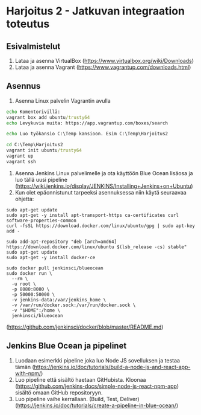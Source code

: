 # Harjoitus 2 - Jatkuvan integraation toteutus
## Esivalmistelut
1. Lataa ja asenna VirtualBox (https://www.virtualbox.org/wiki/Downloads)
2. Lataa ja asenna Vagrant (https://www.vagrantup.com/downloads.html)

## Asennus
1. Asenna Linux palvelin Vagrantin avulla
```cmd
echo Komentorivillä:
vagrant box add ubuntu/trusty64
echo Levykuvia muita: https://app.vagrantup.com/boxes/search

echo Luo työkansio C:\Temp kansioon. Esim C:\Temp\Harjoitus2

cd C:\Temp\Harjoitus2
vagrant init ubuntu/trusty64
vagrant up
vagrant ssh
```
1. Asenna Jenkins Linux palvelimelle ja ota käyttöön Blue Ocean lisäosa ja luo tällä uusi pipeline (https://wiki.jenkins.io/display/JENKINS/Installing+Jenkins+on+Ubuntu)
2. Kun olet epäonnistunut tarpeeksi asennuksessa niin käytä seuraavaa ohjetta:

```
sudo apt-get update
sudo apt-get -y install apt-transport-https ca-certificates curl software-properties-common
curl -fsSL https://download.docker.com/linux/ubuntu/gpg | sudo apt-key add -

sudo add-apt-repository "deb [arch=amd64] https://download.docker.com/linux/ubuntu $(lsb_release -cs) stable"
sudo apt-get update
sudo apt-get -y install docker-ce

sudo docker pull jenkinsci/blueocean
sudo docker run \
  --rm \
  -u root \
  -p 8080:8080 \
  -p 50000:50000 \
  -v jenkins-data:/var/jenkins_home \
  -v /var/run/docker.sock:/var/run/docker.sock \
  -v "$HOME":/home \
  jenkinsci/blueocean
``` 
(https://github.com/jenkinsci/docker/blob/master/README.md)

## Jenkins Blue Ocean ja pipelinet
1. Luodaan esimerkki pipeline joka luo Node JS sovelluksen ja testaa tämän (https://jenkins.io/doc/tutorials/build-a-node-js-and-react-app-with-npm/)
2. Luo pipeline että sisältö haetaan GitHubista. Kloonaa (https://github.com/jenkins-docs/simple-node-js-react-npm-app) sisältö omaan GitHub repositoryyn. 
3. Luo pipeline vaihe kerrallaan. (Build, Test, Deliver) (https://jenkins.io/doc/tutorials/create-a-pipeline-in-blue-ocean/)
 